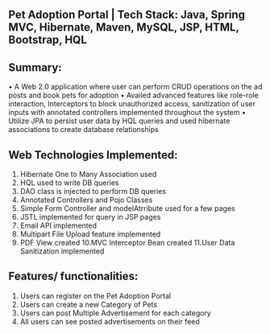 Pet Adoption Portal | Tech Stack: Java, Spring MVC, Hibernate, Maven, MySQL, JSP, HTML, Bootstrap, HQL                
---------------------------------------------------------------------------------------------------------------
Summary:
-------------------------------------------------------
•	A Web 2.0 application where user can perform CRUD operations on the ad posts and book pets for adoption
•	Availed advanced features like role-role interaction, Interceptors to block unauthorized access, sanitization of user inputs with annotated controllers implemented throughout the system 
•	Utilize JPA to persist user data by HQL queries and used hibernate associations to create database relationships 

Web Technologies Implemented:
-------------------------------------------------------
1. Hibernate One to Many Association used
2. HQL used to write DB queries
3. DAO class is injected to perform DB queries
4. Annotated Controllers and Pojo Classes
5. Simple Form Controller and modelAtrribute used for a few pages
6. JSTL implemented for query in JSP pages
7. Email API implemented
8. Multipart File Upload feature implemented
9. PDF View created
10.MVC Interceptor Bean created
11.User Data Sanitization implemented 

Features/ functionalities:
-------------------------------------------------------
1. Users can register on the Pet Adoption Portal
2. Users can create a new Category of Pets
3. Users can post Multiple Advertisement for each category
4. All users can see posted advertisements on their feed

